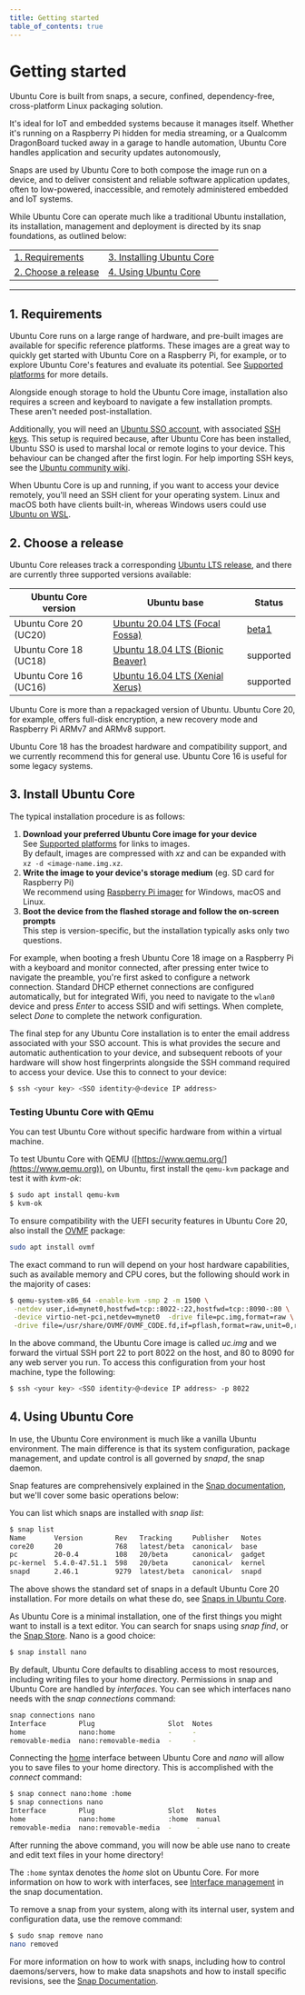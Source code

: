 ```yaml
---
title: Getting started
table_of_contents: true
---
```


# Getting started

Ubuntu Core is built from snaps, a secure, confined, dependency-free,
cross-platform Linux packaging solution.

It's ideal for IoT and embedded systems because it manages itself.
Whether it's running on a Raspberry Pi hidden for media streaming, or a
Qualcomm DragonBoard tucked away in a garage to handle automation, Ubuntu Core
handles application and security updates autonomously, 

Snaps are used by Ubuntu Core to both compose the image run on a device,
and to deliver consistent and reliable software application updates, often to
low-powered, inaccessible, and remotely administered embedded and IoT systems.

While Ubuntu Core can operate much like a traditional Ubuntu installation, its
installation, management and deployment is directed by its snap foundations, as
outlined below:


|  |  |
|--|--|
| [1. Requirements](#heading--requirements) | [3. Installing Ubuntu Core](#heading--installing) |
| [2. Choose a release](#heading--releases) | [4. Using Ubuntu Core](#heading--using) |

----

<h2 id='heading--requirements'>1. Requirements</h2>

Ubuntu Core runs on a large range of hardware, and pre-built images are
available for specific reference platforms. These images are a great way to
quickly get started with Ubuntu Core on a Raspberry Pi, for example, or to
explore Ubuntu Core's features and evaluate its potential. See [Supported
platforms](../../platforms.md) for more details.

Alongside enough storage to hold the Ubuntu Core image, installation also
requires a screen and keyboard to navigate a few installation prompts. These
aren't needed post-installation. 

Additionally, you will need an [Ubuntu SSO account](https://login.ubuntu.com/),
with associated [SSH keys](https://login.ubuntu.com/ssh-keys). This setup is
required because, after Ubuntu Core has been installed, Ubuntu SSO is used to
marshal local or remote logins to your device. This behaviour can be changed
after the first login. For help importing SSH keys, see the [Ubuntu community
wiki](https://help.ubuntu.com/community/SSH/OpenSSH/Keys).

When Ubuntu Core is up and running, if you want to access your device remotely,
you'll need an SSH client for your operating system. Linux and macOS both have
clients built-in, whereas Windows users could use [Ubuntu on
WSL](https://ubuntu.com/wsl).

<h2 id='heading--releases'>2. Choose a release</h2>

Ubuntu Core releases track a corresponding [Ubuntu LTS
release](https://ubuntu.com/about/release-cycle), and there are currently three
supported versions available:

| **Ubuntu Core version** | **Ubuntu base** | **Status** |
|--|--|--|
| Ubuntu Core 20 (UC20) | [Ubuntu 20.04 LTS (Focal Fossa)](https://releases.ubuntu.com/20.04/) | [beta1](../../releases/uc20.md) |
| Ubuntu Core 18 (UC18) | [Ubuntu 18.04 LTS (Bionic Beaver)](https://releases.ubuntu.com/18.04/) | supported |
| Ubuntu Core 16 (UC16) | [Ubuntu 16.04 LTS (Xenial Xerus)](https://releases.ubuntu.com/16.04/)  | supported |

Ubuntu Core is more than a repackaged version of Ubuntu. Ubuntu Core 20, for
example, offers full-disk encryption, a new recovery mode and Raspberry Pi
ARMv7 and ARMv8 support.

Ubuntu Core 18 has the broadest hardware and compatibility support, and we
currently recommend this for general use. Ubuntu Core 16 is useful for some
legacy systems.

<h2 id='heading--installing'>3. Install Ubuntu Core</h2>

The typical installation procedure is as follows:

1. **Download your preferred Ubuntu Core image for your device**</br>
   See [Supported platforms](../../platforms.md) for links to images.</br>
   By default, images are compressed with _xz_ and can be expanded with `xz -d <image-name.img.xz`.
1. **Write the image to your device's storage medium** (eg. SD card for Raspberry Pi)</br>
   We recommend using [Raspberry Pi imager](https://www.raspberrypi.org/downloads/) for Windows, macOS and Linux.
1. **Boot the device from the flashed storage and follow the on-screen prompts**</br>
   This step is version-specific, but the installation typically asks only two questions.

For example, when booting a fresh Ubuntu Core 18 image on a Raspberry Pi with a
keyboard and monitor connected, after pressing enter twice to navigate the
preamble, you're first asked to configure a network connection.  Standard DHCP
ethernet connections are configured automatically, but for integrated Wifi, you
need to navigate to the `wlan0` device and press _Enter_ to access SSID and
wifi settings. When complete, select _Done_ to complete the network
configuration. 

The final step for any Ubuntu Core installation is to enter the email address
associated with your SSO account. This is what provides the secure and
automatic authentication to your device, and subsequent reboots of your
hardware will show host fingerprints alongside the SSH command required to
access your device. Use this to connect to your device:

```bash
$ ssh <your key> <SSO identity>@<device IP address>
```
### Testing Ubuntu Core with QEmu

You can test Ubuntu Core without specific hardware from within a virtual
machine.

To test Ubuntu Core with QEMU ([https://www.qemu.org/](https://www.qemu.org)),
on Ubuntu, first install the `qemu-kvm` package and test it with _kvm-ok_:

```bash
$ sudo apt install qemu-kvm
$ kvm-ok
```
To ensure compatibility with the UEFI security features in Ubuntu Core 20, also
install the [OVMF](https://wiki.ubuntu.com/UEFI/OVMF) package:

```bash
sudo apt install ovmf
```

The exact command to run will depend on your host hardware capabilities, such
as available memory and CPU cores, but the following should work in the
majority of cases:

```bash
$ qemu-system-x86_64 -enable-kvm -smp 2 -m 1500 \
 -netdev user,id=mynet0,hostfwd=tcp::8022-:22,hostfwd=tcp::8090-:80 \
 -device virtio-net-pci,netdev=mynet0  -drive file=pc.img,format=raw \
 -drive file=/usr/share/OVMF/OVMF_CODE.fd,if=pflash,format=raw,unit=0,readonly=on
```

In the above command, the Ubuntu Core image is called _uc.img_ and we forward
the virtual SSH port 22 to port 8022 on the host, and 80 to 8090 for any web
server you run. To access this configuration from your host machine, type the
following:

```bash
$ ssh <your key> <SSO identity>@<device IP address> -p 8022
```

<h2 id='heading--using'>4. Using Ubuntu Core</h2>

In use, the Ubuntu Core environment is much like a vanilla Ubuntu environment. The
main difference is that its system configuration, package management, and
update control is all governed by _snapd_, the snap daemon.

Snap features are comprehensively explained in the [Snap
documentation](https://snapcraft.io/docs), but we'll cover some basic
operations below:

You can list which snaps are installed with _snap list_:

```bash
$ snap list
Name       Version        Rev   Tracking     Publisher   Notes
core20     20             768   latest/beta  canonical✓  base
pc         20-0.4         108   20/beta      canonical✓  gadget
pc-kernel  5.4.0-47.51.1  598   20/beta      canonical✓  kernel
snapd      2.46.1         9279  latest/beta  canonical✓  snapd
```

The above shows the standard set of snaps in a default Ubuntu Core 20
installation. For more details on what these do, see [Snaps in Ubuntu
Core](../../coresnaps.md).

As Ubuntu Core is a minimal installation, one of the first things you might
want to install is a text editor. You can search for snaps using _snap find_,
or the [Snap Store](https://snapcraft.io/store). Nano is a good choice:

```bash
$ snap install nano
```

By default, Ubuntu Core defaults to disabling access to most resources,
including writing files to your home directory. Permissions in snap and Ubuntu
Core are handled by _interfaces_. You can see which interfaces nano needs with
the _snap connections_ command:

```bash
snap connections nano
Interface        Plug                  Slot  Notes
home             nano:home             -     -
removable-media  nano:removable-media  -     -
```

Connecting the [home](https://snapcraft.io/docs/home-interface) interface
between Ubuntu Core and _nano_ will allow you to save files to your home
directory. This is accomplished with the _connect_ command:

```bash
$ snap connect nano:home :home
$ snap connections nano
Interface        Plug                  Slot   Notes
home             nano:home             :home  manual
removable-media  nano:removable-media  -      -
```

After running the above command, you will now be able use nano to create and
edit text files in your home directory!

The `:home` syntax denotes the _home_ slot on Ubuntu Core. For more information
on how to work with interfaces, see [Interface
management](https://snapcraft.io/docs/interface-management) in the snap
documentation.

To remove a snap from your system, along with its internal user, system and
configuration data, use the remove command:

```bash
$ sudo snap remove nano
nano removed
```

For more information on how to work with snaps, including how to control
daemons/servers, how to make data snapshots and how to install specific
revisions, see the [Snap Documentation](https://snapcraft.io/docs/).
